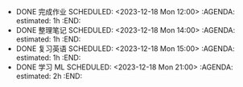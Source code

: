 - DONE 完成作业
  SCHEDULED: <2023-12-18 Mon 12:00>
  :AGENDA:
  estimated: 1h
  :END:
- DONE 整理笔记
  SCHEDULED: <2023-12-18 Mon 14:00>
  :AGENDA:
  estimated: 1h
  :END:
- DONE 复习英语
  SCHEDULED: <2023-12-18 Mon 15:00>
  :AGENDA:
  estimated: 1h
  :END:
- DONE 学习 ML
  SCHEDULED: <2023-12-18 Mon 21:00>
  :AGENDA:
  estimated: 2h
  :END: